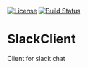 [![License](https://img.shields.io/badge/License-MIT-green.svg)](https://raw.githubusercontent.com/ThibaultMontaufray/Tools4Libraries/master/License)
[![Build Status](https://travis-ci.org/ThibaultMontaufray/SlackClient.svg?branch=master)](https://travis-ci.org/ThibaultMontaufray/SlackClient) 

# SlackClient
Client for slack chat
